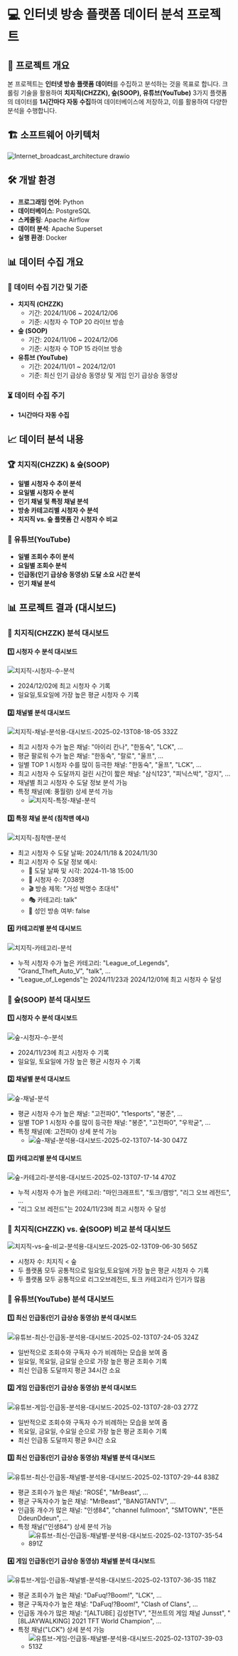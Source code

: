 # 💻 인터넷 방송 플랫폼 데이터 분석 프로젝트

## 📌 프로젝트 개요
본 프로젝트는 **인터넷 방송 플랫폼 데이터**를 수집하고 분석하는 것을 목표로 합니다. 
크롤링 기술을 활용하여 **치지직(CHZZK), 숲(SOOP), 유튜브(YouTube)** 3가지 플랫폼의 데이터를 **1시간마다 자동 수집**하여 데이터베이스에 저장하고, 이를 활용하여 다양한 분석을 수행합니다.

## 🏗️ 소프트웨어 아키텍처
![Internet_broadcast_architecture drawio](https://github.com/user-attachments/assets/bb592807-d289-4574-a7e4-375ef46e0a2e)

## 🛠️ 개발 환경
- **프로그래밍 언어**: Python
- **데이터베이스**: PostgreSQL
- **스케줄링**: Apache Airflow
- **데이터 분석**: Apache Superset
- **실행 환경**: Docker

## 📊 데이터 수집 개요
### 📅 데이터 수집 기간 및 기준
- **치지직 (CHZZK)**
  - 기간: 2024/11/06 ~ 2024/12/06
  - 기준: 시청자 수 TOP 20 라이브 방송
- **숲 (SOOP)**
  - 기간: 2024/11/06 ~ 2024/12/06
  - 기준: 시청자 수 TOP 15 라이브 방송
- **유튜브 (YouTube)**
  - 기간: 2024/11/01 ~ 2024/12/01
  - 기준: 최신 인기 급상승 동영상 및 게임 인기 급상승 동영상

### ⏳ 데이터 수집 주기
- **1시간마다 자동 수집**

## 📈 데이터 분석 내용
### 🏆 치지직(CHZZK) & 숲(SOOP)
- **일별 시청자 수 추이 분석**
- **요일별 시청자 수 분석**
- **인기 채널 및 특정 채널 분석**
- **방송 카테고리별 시청자 수 분석**
- **치지직 vs. 숲 플랫폼 간 시청자 수 비교**

### 🎥 유튜브(YouTube)
- **일별 조회수 추이 분석**
- **요일별 조회수 분석**
- **인급동(인기 급상승 동영상) 도달 소요 시간 분석**
- **인기 채널 분석**

## 📊 프로젝트 결과 (대시보드)
### 📌 치지직(CHZZK) 분석 대시보드
#### 1️⃣ 시청자 수 분석 대시보드
![치지직-시청자-수-분석](https://github.com/user-attachments/assets/0c71d6ea-03a0-42fe-b669-224476c03b10)
- 2024/12/02에 최고 시청자 수 기록
- 일요일,토요일에 가장 높은 평균 시청자 수 기록

#### 2️⃣ 채널별 분석 대시보드
![치지직-채널-분석용-대시보드-2025-02-13T08-18-05 332Z](https://github.com/user-attachments/assets/7e249299-29a5-48c4-9146-30443e238c10)
- 최고 시청자 수가 높은 채널: "아이리 칸나", "한동숙", "LCK", ...
- 평균 팔로워 수가 높은 채널: "한동숙", "랄로", "울프", ...
- 일별 TOP 1 시청자 수를 많이 등극한 채널: "한동숙", "울프", "LCK", ...
- 최고 시청자 수 도달까지 걸린 시간이 짧은 채널: "삼식123", "피닉스박", "강지", ...
- 채널별 최고 시청자 수 도달 정보 분석 가능
- 특정 채널(예: 풍월량) 상세 분석 가능
  - ![치지직-특정-채널-분석](https://github.com/user-attachments/assets/4bf8cc1f-d5e3-47f9-af96-cdde11106508)

#### 3️⃣ 특정 채널 분석 (침착맨 예시)
![치지직-침착맨-분석](https://github.com/user-attachments/assets/1f37f6b6-d341-4b69-9ae2-365c2a664b2e)
- 최고 시청자 수 도달 날짜: 2024/11/18 & 2024/11/30
- 최고 시청자 수 도달 정보 예시:
  - 📌 도달 날짜 및 시각: 2024-11-18 15:00
  - 👀 시청자 수: 7,038명
  - 🎬 방송 제목: "거성 박명수 초대석"
  - 🎭 카테고리: talk"
  - 🚫 성인 방송 여부: false

#### 4️⃣ 카테고리별 분석 대시보드
![치지직-카테고리-분석](https://github.com/user-attachments/assets/0257ab38-29b4-47cd-b955-2c1f0a3a4fdb)
- 누적 시청자 수가 높은 카테고리: "League_of_Legends", "Grand_Theft_Auto_V", "talk", ...
- "League_of_Legends"는 2024/11/23과 2024/12/01에 최고 시청자 수 달성

### 📌 숲(SOOP) 분석 대시보드
#### 1️⃣ 시청자 수 분석 대시보드
![숲-시청자-수-분석](https://github.com/user-attachments/assets/3f543f53-ee0c-4c6f-b385-d5607e364104)
- 2024/11/23에 최고 시청자 수 기록
- 일요일, 토요일에 가장 높은 평균 시청자 수 기록

#### 2️⃣ 채널별 분석 대시보드
![숲-채널-분석](https://github.com/user-attachments/assets/ec1f929a-9cfd-47ea-9e13-b67a4ad33e50)
- 평균 시청자 수가 높은 채널: "고전파0", "t1esports", "봉준", ...
- 일별 TOP 1 시청자 수를 많이 등극한 채널: "봉준", "고전파0", "우왁굳", ...
- 특정 채널(예: 고전파0) 상세 분석 가능
  - ![숲-채널-분석용-대시보드-2025-02-13T07-14-30 047Z](https://github.com/user-attachments/assets/daddf9c0-8fe9-412f-9e86-9a6f2e0b5ce6)

#### 3️⃣ 카테고리별 분석 대시보드
![숲-카테고리-분석용-대시보드-2025-02-13T07-17-14 470Z](https://github.com/user-attachments/assets/b463edd5-80a6-4cbc-96c5-156e4a574359)
- 누적 시청자 수가 높은 카테고리: "마인크래프트", "토크/캠방", "리그 오브 레전드", ...
- "리그 오브 레전드"는 2024/11/23에 최고 시청자 수 달성

### 📌 치지직(CHZZK) vs. 숲(SOOP) 비교 분석 대시보드
![치지직-vs-숲-비교-분석용-대시보드-2025-02-13T09-06-30 565Z](https://github.com/user-attachments/assets/513b17e9-26ef-4eab-a261-947789041056)
- 시청자 수: 치지직 < 숲
- 두 플랫폼 모두 공통적으로 일요일,토요일에 가장 높은 평균 시청자 수 기록
- 두 플랫폼 모두 공통적으로 리그오브레전드, 토크 카테고리가 인기가 많음

### 📌 유튜브(YouTube) 분석 대시보드
#### 1️⃣ 최신 인급동(인기 급상승 동영상) 분석 대시보드
![유튜브-최신-인급동-분석용-대시보드-2025-02-13T07-24-05 324Z](https://github.com/user-attachments/assets/eba635a2-b982-4200-a025-a5d43039457f)
- 일반적으로 조회수와 구독자 수가 비례하는 모습을 보여 줌
- 일요일, 목요일, 금요일 순으로 가장 높은 평균 조회수 기록
- 최신 인급동 도달까지 평균 34시간 소요

#### 2️⃣ 게임 인급동(인기 급상승 동영상) 분석 대시보드
![유튜브-게임-인급동-분석용-대시보드-2025-02-13T07-28-03 277Z](https://github.com/user-attachments/assets/dd6e056a-d5fd-4237-a88b-78f9349dfd9e)
- 일반적으로 조회수와 구독자 수가 비례하는 모습을 보여 줌
- 목요일, 금요일, 수요일 순으로 가장 높은 평균 조회수 기록
- 최신 인급동 도달까지 평균 9시간 소요

#### 3️⃣ 최신 인급동(인기 급상승 동영상) 채널별 분석 대시보드
![유튜브-최신-인급동-채널별-분석용-대시보드-2025-02-13T07-29-44 838Z](https://github.com/user-attachments/assets/8eb0bfd1-49b5-41c1-9880-d5eb0d69ad3f)
- 평균 조회수가 높은 채널: "ROSÉ", "MrBeast", ...
- 평균 구독자수가 높은 채널: "MrBeast", "BANGTANTV", ...
- 인급동 개수가 많은 채널: "인생84", "channel fullmoon", "SMTOWN", "뜬뜬 DdeunDdeun", ...
- 특정 채널("인생84") 상세 분석 가능
  - ![유튜브-최신-인급동-채널별-분석용-대시보드-2025-02-13T07-35-54 891Z](https://github.com/user-attachments/assets/56f7785e-7d43-4f9e-8782-2c6e5a99a60f)

#### 4️⃣ 게임 인급동(인기 급상승 동영상) 채널별 분석 대시보드
![유튜브-게임-인급동-채널별-분석용-대시보드-2025-02-13T07-36-35 118Z](https://github.com/user-attachments/assets/08f227f1-0319-4560-a621-7d1fc34befe3)
- 평균 조회수가 높은 채널: "DaFuq!?Boom!", "LCK", ...
- 평균 구독자수가 높은 채널: "DaFuq!?Boom!", "Clash of Clans", ...
- 인급동 개수가 많은 채널: "[ALTUBE] 김성현TV", "전쓰트의 게임 채널 Junsst", "[8LJAYWALKING] 2021 TFT World Champion", ...
- 특정 채널("LCK") 상세 분석 가능
  - ![유튜브-게임-인급동-채널별-분석용-대시보드-2025-02-13T07-39-03 513Z](https://github.com/user-attachments/assets/a94d0154-6e15-433e-ad11-369cfa4f94e7)
